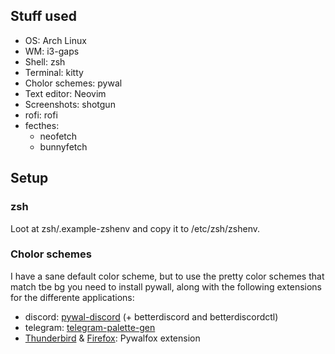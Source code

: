 ## Stuff used

- OS: Arch Linux
- WM: i3-gaps
- Shell: zsh
- Terminal: kitty
- Cholor schemes: pywal
- Text editor: Neovim
- Screenshots: shotgun
- rofi: rofi
- fecthes:
	- neofetch
	- bunnyfetch


## Setup

### zsh

Loot at zsh/.example-zshenv and copy it to /etc/zsh/zshenv.


### Cholor schemes
I have a sane default color scheme, but to use the pretty color schemes that match tbe bg you need to install pywall, along with the following extensions for the differente applications:
- discord: [pywal-discord](https://github.com/FilipLitwora/pywal-discord) (+ betterdiscord and betterdiscordctl) 
- telegram: [telegram-palette-gen](https://github.com/agnipau/telegram-palette-gen) 
- [Thunderbird](https://addons.thunderbird.net/en-US/thunderbird/addon/pywalfox/) & [Firefox](https://addons.mozilla.org/en-US/firefox/addon/pywalfox/): Pywalfox extension


